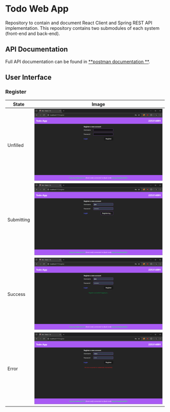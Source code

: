 # Todo Web App

Repository to contain and document React Client and Spring REST API implementation.
This repository contains two submodules of each system (front-end and back-end).

## API Documentation

Full API documentation can be found in [**postman documentation
**](https://documenter.getpostman.com/view/20896360/2sAXxS9Bos).

## User Interface

### Register

| State      | Image                                        |
|------------|----------------------------------------------|
| Unfilled   | ![register](_images/register-unfilled.png)   |
| Submitting | ![register](_images/register-submitting.png) |
| Success    | ![register](_images/register-success.png)    |
| Error      | ![register](_images/register-error.png)      |